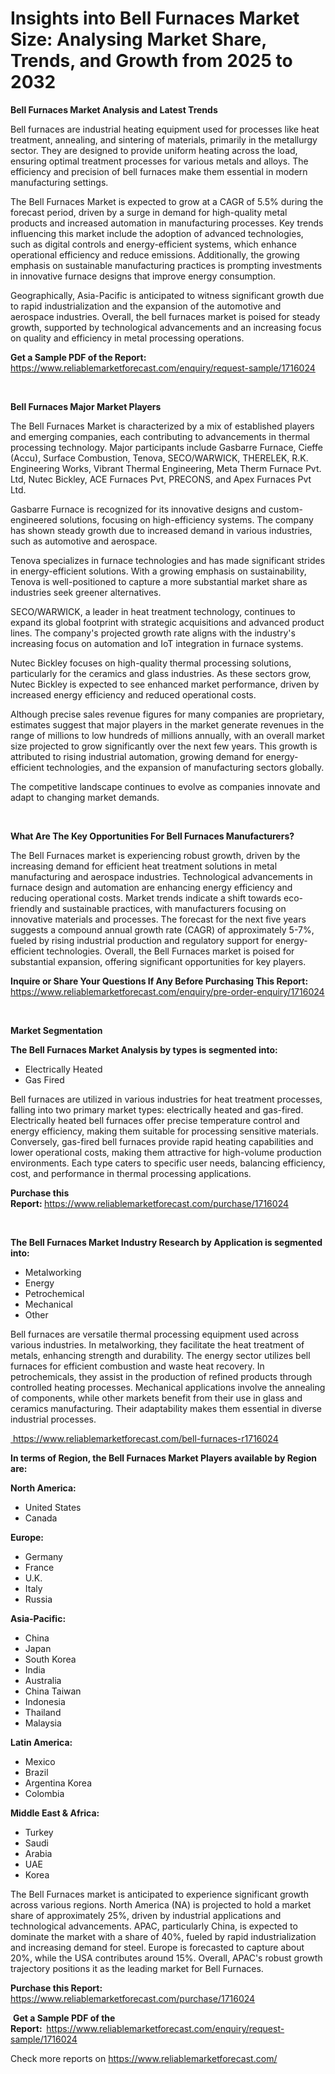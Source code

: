 <p><h1>Insights into Bell Furnaces Market Size: Analysing Market Share, Trends, and Growth from 2025 to 2032</h1></p><p><strong>Bell Furnaces Market Analysis and Latest Trends</strong></p>
<p><p>Bell furnaces are industrial heating equipment used for processes like heat treatment, annealing, and sintering of materials, primarily in the metallurgy sector. They are designed to provide uniform heating across the load, ensuring optimal treatment processes for various metals and alloys. The efficiency and precision of bell furnaces make them essential in modern manufacturing settings.</p><p>The Bell Furnaces Market is expected to grow at a CAGR of 5.5% during the forecast period, driven by a surge in demand for high-quality metal products and increased automation in manufacturing processes. Key trends influencing this market include the adoption of advanced technologies, such as digital controls and energy-efficient systems, which enhance operational efficiency and reduce emissions. Additionally, the growing emphasis on sustainable manufacturing practices is prompting investments in innovative furnace designs that improve energy consumption.</p><p>Geographically, Asia-Pacific is anticipated to witness significant growth due to rapid industrialization and the expansion of the automotive and aerospace industries. Overall, the bell furnaces market is poised for steady growth, supported by technological advancements and an increasing focus on quality and efficiency in metal processing operations.</p></p>
<p><strong>Get a Sample PDF of the Report:&nbsp;</strong> <a href="https://www.reliablemarketforecast.com/enquiry/request-sample/1716024?utm_campaign=2274&utm_medium=2&utm_source=Github&utm_content=ia&utm_term=16022025&utm_id=bell-furnaces">https://www.reliablemarketforecast.com/enquiry/request-sample/1716024</a></p>
<p>&nbsp;</p>
<p><strong>Bell Furnaces Major Market Players</strong></p>
<p><p>The Bell Furnaces Market is characterized by a mix of established players and emerging companies, each contributing to advancements in thermal processing technology. Major participants include Gasbarre Furnace, Cieffe (Accu), Surface Combustion, Tenova, SECO/WARWICK, THERELEK, R.K. Engineering Works, Vibrant Thermal Engineering, Meta Therm Furnace Pvt. Ltd, Nutec Bickley, ACE Furnaces Pvt, PRECONS, and Apex Furnaces Pvt Ltd.</p><p>Gasbarre Furnace is recognized for its innovative designs and custom-engineered solutions, focusing on high-efficiency systems. The company has shown steady growth due to increased demand in various industries, such as automotive and aerospace. </p><p>Tenova specializes in furnace technologies and has made significant strides in energy-efficient solutions. With a growing emphasis on sustainability, Tenova is well-positioned to capture a more substantial market share as industries seek greener alternatives.</p><p>SECO/WARWICK, a leader in heat treatment technology, continues to expand its global footprint with strategic acquisitions and advanced product lines. The company's projected growth rate aligns with the industry's increasing focus on automation and IoT integration in furnace systems.</p><p>Nutec Bickley focuses on high-quality thermal processing solutions, particularly for the ceramics and glass industries. As these sectors grow, Nutec Bickley is expected to see enhanced market performance, driven by increased energy efficiency and reduced operational costs.</p><p>Although precise sales revenue figures for many companies are proprietary, estimates suggest that major players in the market generate revenues in the range of millions to low hundreds of millions annually, with an overall market size projected to grow significantly over the next few years. This growth is attributed to rising industrial automation, growing demand for energy-efficient technologies, and the expansion of manufacturing sectors globally. </p><p>The competitive landscape continues to evolve as companies innovate and adapt to changing market demands.</p></p>
<p>&nbsp;</p>
<p><strong>What Are The Key Opportunities For Bell Furnaces Manufacturers?</strong></p>
<p><p>The Bell Furnaces market is experiencing robust growth, driven by the increasing demand for efficient heat treatment solutions in metal manufacturing and aerospace industries. Technological advancements in furnace design and automation are enhancing energy efficiency and reducing operational costs. Market trends indicate a shift towards eco-friendly and sustainable practices, with manufacturers focusing on innovative materials and processes. The forecast for the next five years suggests a compound annual growth rate (CAGR) of approximately 5-7%, fueled by rising industrial production and regulatory support for energy-efficient technologies. Overall, the Bell Furnaces market is poised for substantial expansion, offering significant opportunities for key players.</p></p>
<p><strong>Inquire or Share Your Questions If Any Before Purchasing This Report:</strong> <a href="https://www.reliablemarketforecast.com/enquiry/pre-order-enquiry/1716024?utm_campaign=2274&utm_medium=2&utm_source=Github&utm_content=ia&utm_term=16022025&utm_id=bell-furnaces">https://www.reliablemarketforecast.com/enquiry/pre-order-enquiry/1716024</a></p>
<p>&nbsp;</p>
<p><strong>Market Segmentation</strong></p>
<p><strong>The Bell Furnaces Market Analysis by types is segmented into:</strong></p>
<p><ul><li>Electrically Heated</li><li>Gas Fired</li></ul></p>
<p><p>Bell furnaces are utilized in various industries for heat treatment processes, falling into two primary market types: electrically heated and gas-fired. Electrically heated bell furnaces offer precise temperature control and energy efficiency, making them suitable for processing sensitive materials. Conversely, gas-fired bell furnaces provide rapid heating capabilities and lower operational costs, making them attractive for high-volume production environments. Each type caters to specific user needs, balancing efficiency, cost, and performance in thermal processing applications.</p></p>
<p><strong>Purchase this Report:&nbsp;</strong><a href="https://www.reliablemarketforecast.com/purchase/1716024?utm_campaign=2274&utm_medium=2&utm_source=Github&utm_content=ia&utm_term=16022025&utm_id=bell-furnaces">https://www.reliablemarketforecast.com/purchase/1716024</a></p>
<p>&nbsp;</p>
<p><strong>The Bell Furnaces Market Industry Research by Application is segmented into:</strong></p>
<p><ul><li>Metalworking</li><li>Energy</li><li>Petrochemical</li><li>Mechanical</li><li>Other</li></ul></p>
<p><p>Bell furnaces are versatile thermal processing equipment used across various industries. In metalworking, they facilitate the heat treatment of metals, enhancing strength and durability. The energy sector utilizes bell furnaces for efficient combustion and waste heat recovery. In petrochemicals, they assist in the production of refined products through controlled heating processes. Mechanical applications involve the annealing of components, while other markets benefit from their use in glass and ceramics manufacturing. Their adaptability makes them essential in diverse industrial processes.</p></p>
<p><a href="https://www.reliablemarketforecast.com/bell-furnaces-r1716024?utm_campaign=2274&utm_medium=2&utm_source=Github&utm_content=ia&utm_term=16022025&utm_id=bell-furnaces">&nbsp;https://www.reliablemarketforecast.com/bell-furnaces-r1716024</a></p>
<p><strong>In terms of Region, the Bell Furnaces Market Players available by Region are:</strong></p>
<p>
    <p> <strong> North America: </strong>
        <ul>
            <li>United States</li>
            <li>Canada</li>
        </ul>
        </p> 
    <p> <strong> Europe: </strong>
        <ul>
            <li>Germany</li>
            <li>France</li>
            <li>U.K.</li>
            <li>Italy</li>
            <li>Russia</li>
        </ul>
        </p> 
    <p> <strong> Asia-Pacific: </strong>
        <ul>
            <li>China</li>
            <li>Japan</li>
            <li>South Korea</li>
            <li>India</li>
            <li>Australia</li>
            <li>China Taiwan</li>
            <li>Indonesia</li>
            <li>Thailand</li>
            <li>Malaysia</li>
        </ul>
        </p> 
    <p> <strong> Latin America: </strong>
        <ul>
            <li>Mexico</li>
            <li>Brazil</li>
            <li>Argentina Korea</li>
            <li>Colombia</li>
        </ul>
        </p> 
    <p> <strong> Middle East & Africa: </strong>
        <ul>
            <li>Turkey</li>
            <li>Saudi</li>
            <li>Arabia</li>
            <li>UAE</li>
            <li>Korea</li>
        </ul>
    </p>
    </p>
<p><p>The Bell Furnaces market is anticipated to experience significant growth across various regions. North America (NA) is projected to hold a market share of approximately 25%, driven by industrial applications and technological advancements. APAC, particularly China, is expected to dominate the market with a share of 40%, fueled by rapid industrialization and increasing demand for steel. Europe is forecasted to capture about 20%, while the USA contributes around 15%. Overall, APAC's robust growth trajectory positions it as the leading market for Bell Furnaces.</p></p>
<p><strong>Purchase this Report: </strong><a href="https://www.reliablemarketforecast.com/purchase/1716024?utm_campaign=2274&utm_medium=2&utm_source=Github&utm_content=ia&utm_term=16022025&utm_id=bell-furnaces">https://www.reliablemarketforecast.com/purchase/1716024</a></p>
<p>&nbsp;<strong>Get a Sample PDF of the Report:&nbsp;&nbsp;</strong><a href="https://www.reliablemarketforecast.com/enquiry/request-sample/1716024?utm_campaign=2274&utm_medium=2&utm_source=Github&utm_content=ia&utm_term=16022025&utm_id=bell-furnaces">https://www.reliablemarketforecast.com/enquiry/request-sample/1716024</a></p>
<p><strong></strong></p>
<p>Check more reports on <a href="https://www.reliablemarketforecast.com/?utm_campaign=2274&utm_medium=2&utm_source=Github&utm_content=ia&utm_term=16022025&utm_id=bell-furnaces">https://www.reliablemarketforecast.com/</a></p>